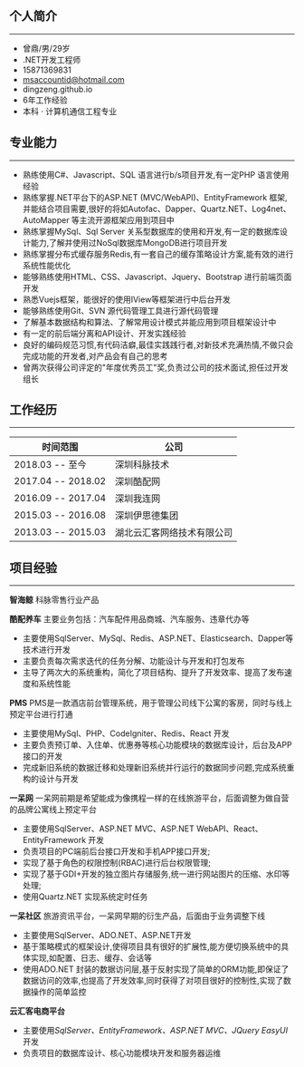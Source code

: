## 个人简介
---
- 曾鼎/男/29岁
- .NET开发工程师
- 15871369831
- msaccountid@hotmail.com
- dingzeng.github.io
- 6年工作经验
- 本科 · 计算机通信工程专业

## 专业能力
---
- 熟练使用C#、Javascript、SQL 语言进行b/s项目开发,有一定PHP 语言使用经验
- 熟练掌握.NET平台下的ASP.NET (MVC/WebAPI)、EntityFramework 框架,并能结合项目需要,很好的将如Autofac、Dapper、Quartz.NET、Log4net、AutoMapper 等主流开源框架应用到项目中
- 熟练掌握MySql、Sql Server 关系型数据库的使用和开发,有一定的数据库设计能力,了解并使用过NoSql数据库MongoDB进行项目开发
- 熟练掌握分布式缓存服务Redis,有一套自己的缓存策略设计方案,能有效的进行系统性能优化
- 能够熟练使用HTML、CSS、Javascript、Jquery、Bootstrap 进行前端页面开发
- 熟悉Vuejs框架，能很好的使用IView等框架进行中后台开发
- 能够熟练使用Git、SVN 源代码管理工具进行源代码管理
- 了解基本数据结构和算法、了解常用设计模式并能应用到项目框架设计中
- 有一定的前后端分离和API设计、开发实践经验
- 良好的编码规范习惯,有代码洁癖,最佳实践践行者,对新技术充满热情,不做只会完成功能的开发者,对产品会有自己的思考
- 曾两次获得公司评定的"年度优秀员工"奖,负责过公司的技术面试,担任过开发组长

## 工作经历
---
|时间范围|公司|
|----|----|
|2018.03 -- 至今|深圳科脉技术|
|2017.04 -- 2018.02|深圳酷配网|
|2016.09 -- 2017.04|深圳我连网|
|2015.03 -- 2016.08|深圳伊思德集团|
|2013.03 -- 2015.03|湖北云汇客网络技术有限公司|
 
## 项目经验
---
**智海鲸**
科脉零售行业产品

**酷配养车**
主要业务包括：汽车配件用品商城、汽车服务、违章代办等
- 主要使用SqlServer、MySql、Redis、ASP.NET、Elasticsearch、Dapper等技术进行开发
- 主要负责每次需求迭代的任务分解、功能设计与开发和打包发布
- 主导了两次大的系统重构，简化了项目结构、提升了开发效率、提高了发布速度和系统性能

**PMS**
PMS是一款酒店前台管理系统，用于管理公司线下公寓的客房，同时与线上预定平台进行打通
- 主要使用MySql、PHP、CodeIgniter、Redis、React 开发
- 主要负责预订单、入住单、优惠券等核心功能模块的数据库设计，后台及APP接口的开发
- 完成新旧系统的数据迁移和处理新旧系统并行运行的数据同步问题,完成系统重构的设计与开发

**一呆网**
一呆网前期是希望能成为像携程一样的在线旅游平台，后面调整为做自营的品牌公寓线上预定平台
- 主要使用SqlServer、ASP.NET MVC、ASP.NET WebAPI、React、EntityFramework 开发
- 负责项目的PC端前后台接口开发和手机APP接口开发;
- 实现了基于角色的权限控制(RBAC)进行后台权限管理;
- 实现了基于GDI+开发的独立图片存储服务,统一进行网站图片的压缩、水印等处理;
- 使用Quartz.NET 实现系统定时任务

**一呆社区**
旅游资讯平台，一呆网早期的衍生产品，后面由于业务调整下线
- 主要使用SqlServer、ADO.NET、ASP.NET开发
- 基于策略模式的框架设计,使得项目具有很好的扩展性,能方便切换系统中的具体实现,如配置、日志、缓存、会话等
- 使用ADO.NET 封装的数据访问层,基于反射实现了简单的ORM功能,即保证了数据访问的效率,也提高了开发效率,同时获得了对项目很好的控制性,实现了数据操作的简单监控

**云汇客电商平台**
- 主要使用*SqlServer、EntityFramework、ASP.NET MVC、JQuery EasyUI* 开发
- 负责项目的数据库设计、核心功能模块开发和服务器运维